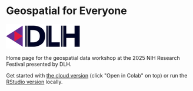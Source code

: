 # Geospatial for Everyone 
![DLH](data/DLH%20logo%202.png?raw=true)

Home page for the geospatial data workshop at the 2025 NIH Research Festival presented by DLH.

Get started with [the cloud version](https://github.com/nathanielmacnell/nihworkshop/blob/main/Geospatial_for_Everyone.ipynb) (click "Open in Colab" on top) or run the [RStudio version](https://github.com/nathanielmacnell/nihworkshop/blob/main/Geospatial_for_Everyone.qmd) locally.
